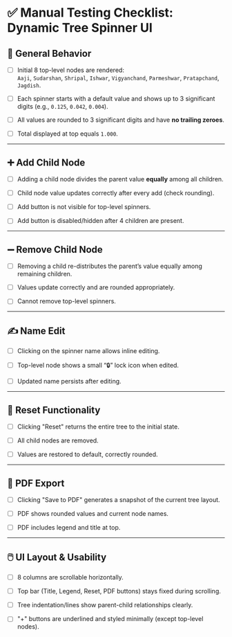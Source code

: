 
# ✅ Manual Testing Checklist: Dynamic Tree Spinner UI

## 🔢 General Behavior

- [ ] Initial 8 top-level nodes are rendered:  
  `Aaji`, `Sudarshan`, `Shripal`, `Ishwar`, `Vigyanchand`, `Parmeshwar`, `Pratapchand`, `Jagdish`.

- [ ] Each spinner starts with a default value and shows up to 3 significant digits (e.g., `0.125`, `0.042`, `0.004`).

- [ ] All values are rounded to 3 significant digits and have **no trailing zeroes**.

- [ ] Total displayed at top equals `1.000`.

---

## ➕ Add Child Node

- [ ] Adding a child node divides the parent value **equally** among all children.

- [ ] Child node value updates correctly after every add (check rounding).

- [ ] Add button is not visible for top-level spinners.

- [ ] Add button is disabled/hidden after 4 children are present.

---

## ➖ Remove Child Node

- [ ] Removing a child re-distributes the parent’s value equally among remaining children.

- [ ] Values update correctly and are rounded appropriately.

- [ ] Cannot remove top-level spinners.

---

## ✍️ Name Edit

- [ ] Clicking on the spinner name allows inline editing.

- [ ] Top-level node shows a small “🔒” lock icon when edited.

- [ ] Updated name persists after editing.

---

## 🔁 Reset Functionality

- [ ] Clicking "Reset" returns the entire tree to the initial state.

- [ ] All child nodes are removed.

- [ ] Values are restored to default, correctly rounded.

---

## 📄 PDF Export

- [ ] Clicking "Save to PDF" generates a snapshot of the current tree layout.

- [ ] PDF shows rounded values and current node names.

- [ ] PDF includes legend and title at top.

---

## 🖱️ UI Layout & Usability

- [ ] 8 columns are scrollable horizontally.

- [ ] Top bar (Title, Legend, Reset, PDF buttons) stays fixed during scrolling.

- [ ] Tree indentation/lines show parent-child relationships clearly.

- [ ] "+" buttons are underlined and styled minimally (except top-level nodes).
